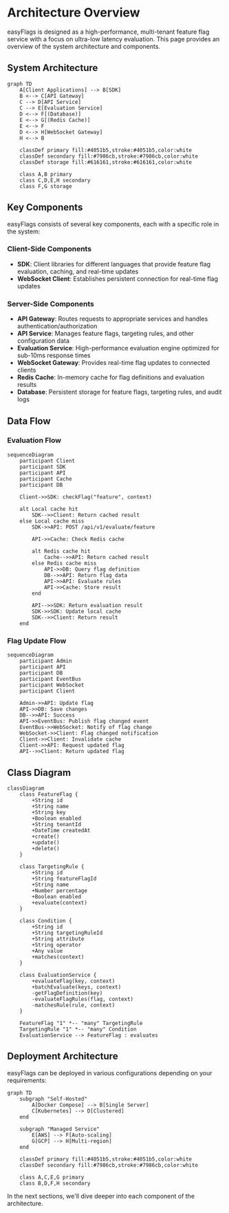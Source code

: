 # Architecture Overview

easyFlags is designed as a high-performance, multi-tenant feature flag service with a focus on ultra-low latency evaluation. This page provides an overview of the system architecture and components.

## System Architecture

```mermaid
graph TD
    A[Client Applications] --> B[SDK]
    B <--> C[API Gateway]
    C --> D[API Service]
    C --> E[Evaluation Service]
    D <--> F[(Database)]
    E <--> G[(Redis Cache)]
    E <--> F
    D <--> H[WebSocket Gateway]
    H <--> B
    
    classDef primary fill:#4051b5,stroke:#4051b5,color:white
    classDef secondary fill:#7986cb,stroke:#7986cb,color:white
    classDef storage fill:#616161,stroke:#616161,color:white
    
    class A,B primary
    class C,D,E,H secondary
    class F,G storage
```

## Key Components

easyFlags consists of several key components, each with a specific role in the system:

### Client-Side Components

- **SDK**: Client libraries for different languages that provide feature flag evaluation, caching, and real-time updates
- **WebSocket Client**: Establishes persistent connection for real-time flag updates

### Server-Side Components

- **API Gateway**: Routes requests to appropriate services and handles authentication/authorization
- **API Service**: Manages feature flags, targeting rules, and other configuration data
- **Evaluation Service**: High-performance evaluation engine optimized for sub-10ms response times
- **WebSocket Gateway**: Provides real-time flag updates to connected clients
- **Redis Cache**: In-memory cache for flag definitions and evaluation results
- **Database**: Persistent storage for feature flags, targeting rules, and audit logs

## Data Flow

### Evaluation Flow

```mermaid
sequenceDiagram
    participant Client
    participant SDK
    participant API
    participant Cache
    participant DB
    
    Client->>SDK: checkFlag("feature", context)
    
    alt Local cache hit
        SDK-->>Client: Return cached result
    else Local cache miss
        SDK->>API: POST /api/v1/evaluate/feature
        
        API->>Cache: Check Redis cache
        
        alt Redis cache hit
            Cache-->>API: Return cached result
        else Redis cache miss
            API->>DB: Query flag definition
            DB-->>API: Return flag data
            API->>API: Evaluate rules
            API->>Cache: Store result
        end
        
        API-->>SDK: Return evaluation result
        SDK->>SDK: Update local cache
        SDK-->>Client: Return result
    end
```

### Flag Update Flow

```mermaid
sequenceDiagram
    participant Admin
    participant API
    participant DB
    participant EventBus
    participant WebSocket
    participant Client
    
    Admin->>API: Update flag
    API->>DB: Save changes
    DB-->>API: Success
    API->>EventBus: Publish flag changed event
    EventBus->>WebSocket: Notify of flag change
    WebSocket->>Client: Flag changed notification
    Client->>Client: Invalidate cache
    Client->>API: Request updated flag
    API-->>Client: Return updated flag
```

## Class Diagram

```mermaid
classDiagram
    class FeatureFlag {
        +String id
        +String name
        +String key
        +Boolean enabled
        +String tenantId
        +DateTime createdAt
        +create()
        +update()
        +delete()
    }
    
    class TargetingRule {
        +String id
        +String featureFlagId
        +String name
        +Number percentage
        +Boolean enabled
        +evaluate(context)
    }
    
    class Condition {
        +String id
        +String targetingRuleId
        +String attribute
        +String operator
        +Any value
        +matches(context)
    }
    
    class EvaluationService {
        +evaluateFlag(key, context)
        +batchEvaluate(keys, context)
        -getFlagDefinition(key)
        -evaluateFlagRules(flag, context)
        -matchesRule(rule, context)
    }
    
    FeatureFlag "1" *-- "many" TargetingRule
    TargetingRule "1" *-- "many" Condition
    EvaluationService --> FeatureFlag : evaluates
```

## Deployment Architecture

easyFlags can be deployed in various configurations depending on your requirements:

```mermaid
graph TD
    subgraph "Self-Hosted"
        A[Docker Compose] --> B[Single Server]
        C[Kubernetes] --> D[Clustered]
    end
    
    subgraph "Managed Service"
        E[AWS] --> F[Auto-scaling]
        G[GCP] --> H[Multi-region]
    end
    
    classDef primary fill:#4051b5,stroke:#4051b5,color:white
    classDef secondary fill:#7986cb,stroke:#7986cb,color:white
    
    class A,C,E,G primary
    class B,D,F,H secondary
```

In the next sections, we'll dive deeper into each component of the architecture. 